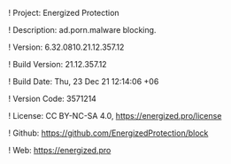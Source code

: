! Project: Energized Protection

! Description: ad.porn.malware blocking.

! Version: 6.32.0810.21.12.357.12

! Build Version: 21.12.357.12

! Build Date: Thu, 23 Dec 21 12:14:06 +06

! Version Code: 3571214

! License: CC BY-NC-SA 4.0, https://energized.pro/license

! Github: https://github.com/EnergizedProtection/block

! Web: https://energized.pro
